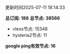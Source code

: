 更新时间2025-07-11 18:14:33

**总订阅: 188**
**总节点: 38566**
- vless节点: 15348
- hysteria2节点: 11

**google ping有效节点: 16**
